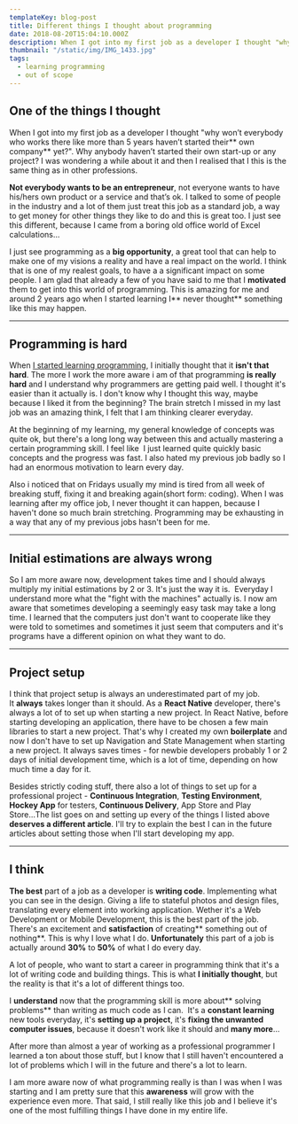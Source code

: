 ```yaml
---
templateKey: blog-post
title: Different things I thought about programming
date: 2018-08-20T15:04:10.000Z
description: When I got into my first job as a developer I thought "why won’t everybody who works there like more than 5 years haven’t started their own company yet?"
thumbnail: "/static/img/IMG_1433.jpg"
tags:
  - learning programming
  - out of scope
---
```


## **One of the things I thought**

When I got into my first job as a developer I thought "why won’t everybody who works there like more than 5 years haven’t started their** own company** yet?".
Why anybody haven’t started their own start-up or any project? I was wondering a while about it and then I realised that I this is the same thing as in other professions.

**Not everybody wants to be an entrepreneur**, not everyone wants to have his/hers own product or a service and that’s ok. I talked to some of people in the industry and a lot of them just treat this job as a standard job, a way to get money for other things they like to do and this is great too. I just see this different, because I came from a boring old office world of Excel calculations...

I just see programming as a **big opportunity**, a great tool that can help to make one of my visions a reality and have a real impact on the world. I think that is one of my realest goals, to have a a significant impact on some people. I am glad that already a few of you have said to me that I **motivated** them to get into this world of programming. This is amazing for me and around 2 years ago when I started learning I** never thought** something like this may happen.

___

## **Programming is hard**

When <a href="https://selfmadedev.com/blog/2018/07/programming-learn-it-by-yourself-part-1/">I started learning programming</a>, I initially thought that it **isn't that hard**. The more I work the more aware i am of that programming **is really hard** and I understand why programmers are getting paid well. I thought it's easier than it actually is. I don't know why I thought this way, maybe because I liked it from the beginning? The brain stretch I missed in my last job was an amazing think, I felt that I am thinking clearer everyday.

At the beginning of my learning, my general knowledge of concepts was quite ok, but there's a long long way between this and actually mastering a certain programming skill.
I feel like  I just learned quite quickly basic concepts and the progress was fast. I also hated my previous job badly so I had an enormous motivation to learn every day.

Also i noticed that on Fridays usually my mind is tired from all week of breaking stuff, fixing it and breaking again(short form: coding). When I was learning after my office job, I never thought it can happen, because I haven't done so much brain stretching. Programming may be exhausting in a way that any of my previous jobs hasn't been for me.

___

## **Initial estimations are always wrong**

So I am more aware now, development takes time and I should always multiply my initial estimations by 2 or 3. It's just the way it is.  Everyday I understand more what the "fight with the machines" actually is. I now am aware that sometimes developing a seemingly easy task may take a long time. I learned that the computers just don't want to cooperate like they were told to sometimes and sometimes it just seem that computers and it's programs have a different opinion on what they want to do.

___

## Project setup

I think that project setup is always an underestimated part of my job. It **always** takes longer than it should.
As a **React Native** developer, there's always a lot of to set up when starting a new project. In React Native, before starting developing an application, there have to be chosen a few main libraries to start a new project. That's why I created my own **boilerplate** and now I don't have to set up Navigation and State Management when starting a new project. It always saves times - for newbie developers probably 1 or 2 days of initial development time, which is a lot of time, depending on how much time a day for it.

Besides strictly coding stuff, there also a lot of things to set up for a professional project - **Continuous Integration**, **Testing Environment**, **Hockey App** for testers, **Continuous Delivery**, App Store and Play Store...The list goes on and setting up every of the things I listed above **deserves a different article**. I'll try to explain the best I can in the future articles about setting those when I'll start developing my app.

___

## **I think**

**The best** part of a job as a developer is **writing code**. Implementing what you can see in the design. Giving a life to stateful photos and design files, translating every element into working application.
Wether it's a Web Development or Mobile Development, this is the best part of the job. There's an excitement and **satisfaction** of creating** something out of nothing**. This is why I love what I do.
**Unfortunately** this part of a job is actually around **30%** to **50%** of what I do every day.

A lot of people, who want to start a career in programming think that it's a lot of writing code and building things. This is what **I initially thought**, but the reality is that it's a lot of different things too.

I **understand** now that the programming skill is more about** solving problems** than writing as much code as I can.  It's a **constant learning** new tools everyday, it's **setting up a project**, it's **fixing the **unwanted** computer issues**, because it doesn't work like it should and **many more**...

After more than almost a year of working as a professional programmer I learned a ton about those stuff, but I know that I still haven't encountered a lot of problems which I will in the future and there's a lot to learn.

I am more aware now of what programming really is than I was when I was starting and I am pretty sure that this **awareness** will grow with the experience even more. That said, I still really like this job and I believe it's one of the most fulfilling things I have done in my entire life.

